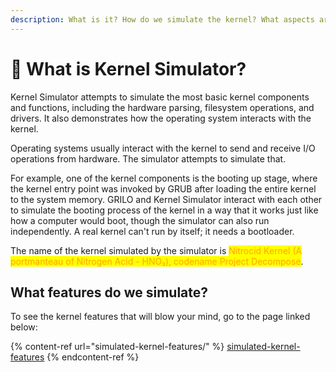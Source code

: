 ```yaml
---
description: What is it? How do we simulate the kernel? What aspects are we simulating?
---
```


# 👾 What is Kernel Simulator?

Kernel Simulator attempts to simulate the most basic kernel components and functions, including the hardware parsing, filesystem operations, and drivers. It also demonstrates how the operating system interacts with the kernel.

Operating systems usually interact with the kernel to send and receive I/O operations from hardware. The simulator attempts to simulate that.

For example, one of the kernel components is the booting up stage, where the kernel entry point was invoked by GRUB after loading the entire kernel to the system memory. GRILO and Kernel Simulator interact with each other to simulate the booting process of the kernel in a way that it works just like how a computer would boot, though the simulator can also run independently. A real kernel can't run by itself; it needs a bootloader.

The name of the kernel simulated by the simulator is <mark style="color:orange;">Nitrocid Kernel (A portmanteau of Nitrogen Acid - HNO₃), codename Project Decompose</mark>.

## What features do we simulate?

To see the kernel features that will blow your mind, go to the page linked below:

{% content-ref url="simulated-kernel-features/" %}
[simulated-kernel-features](simulated-kernel-features/)
{% endcontent-ref %}
